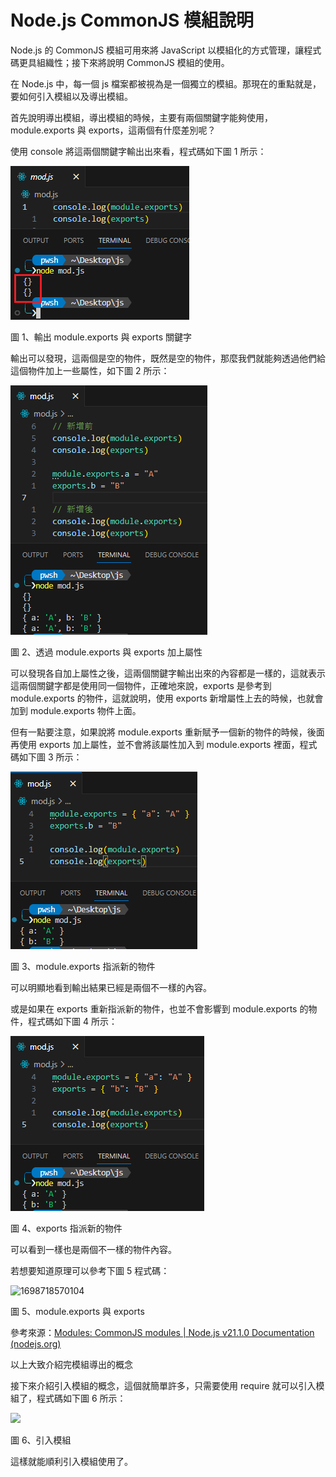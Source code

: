 # Node.js CommonJS 模組說明

Node.js 的 CommonJS 模組可用來將 JavaScript 以模組化的方式管理，讓程式碼更具組織性；接下來將說明 CommonJS 模組的使用。

在 Node.js 中，每一個 js 檔案都被視為是一個獨立的模組。那現在的重點就是，要如何引入模組以及導出模組。

首先說明導出模組，導出模組的時候，主要有兩個關鍵字能夠使用，module.exports 與 exports，這兩個有什麼差別呢？

使用 console 將這兩個關鍵字輸出出來看，程式碼如下圖 1 所示：

![](images/image1.png)

圖 1、輸出 module.exports 與 exports 關鍵字

輸出可以發現，這兩個是空的物件，既然是空的物件，那麼我們就能夠透過他們給這個物件加上一些屬性，如下圖 2 所示：

![](./images/image2.png)

圖 2、透過 module.exports 與 exports 加上屬性

可以發現各自加上屬性之後，這兩個關鍵字輸出出來的內容都是一樣的，這就表示這兩個關鍵字都是使用同一個物件，正確地來說，exports 是參考到 module.exports 的物件，這就說明，使用 exports 新增屬性上去的時候，也就會加到 module.exports 物件上面。

但有一點要注意，如果說將 module.exports 重新賦予一個新的物件的時候，後面再使用 exports 加上屬性，並不會將該屬性加入到 module.exports 裡面，程式碼如下圖 3 所示：

![](images/image3.png)

圖 3、module.exports 指派新的物件

可以明顯地看到輸出結果已經是兩個不一樣的內容。

或是如果在 exports 重新指派新的物件，也並不會影響到 module.exports
的物件，程式碼如下圖 4 所示：

![](images/image4.png)

圖 4、exports 指派新的物件

可以看到一樣也是兩個不一樣的物件內容。

若想要知道原理可以參考下圖 5 程式碼：

![1698718570104](image/Node.jsCommonJS模組說明/1698718570104.png)

圖 5、module.exports 與 exports

參考來源：[Modules: CommonJS modules \| Node.js v21.1.0 Documentation
(nodejs.org)](https://nodejs.org/docs/latest/api/modules.html#exports-shortcut)

以上大致介紹完模組導出的概念

接下來介紹引入模組的概念，這個就簡單許多，只需要使用 require
就可以引入模組了，程式碼如下圖 6 所示：

![](./images/image11.png)

圖 6、引入模組

這樣就能順利引入模組使用了。
